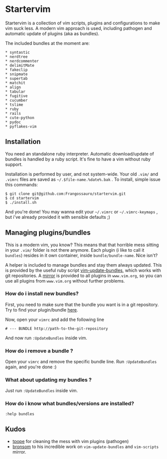 Startervim
==========

Startervim is a collection of vim scripts, plugins and configurations to make vim suck less. A modern vim
approach is used, including pathogen and automatic update of plugins (aka as bundles).

The included bundles at the moment are:

    * syntastic
    * nerdtree
    * nerdcommenter
    * delimitMate
    * fakeclip
    * snipmate
    * supertab
    * matchit
    * align
    * tabular
    * fugitive
    * cucumber
    * tslime
    * ruby
    * rails
    * cute-python
    * pydoc
    * pyflakes-vim


Installation
------------

You need an standalone ruby interpreter. Automatic download/update of bundles is handled by a ruby script.
It's fine to have a vim without ruby support.

Installation is performed by user, and not system-wide. Your old `.vim/` and `.vimrc` files are saved
as `~/.$file-name.%date%.bak` . To install, simple issue this commands:

    $ git clone git@github.com:Frangossauro/startervim.git
    $ cd startervim
    $ ./install.sh

And you're done! You may wanna edit your `~/.vimrc` or `~/.vimrc-keymaps` , but i've already provided it
with sensible defaults ;)

Managing plugins/bundles
------------------------
   
This is a modern vim, you know? This means that that horrible mess sitting in your `.vim/` folder is not
there anymore. Each plugin (i like to call it `bundles`) resides in it own container, inside `bundle/bundle-name`.
Nice isn't? 

A helper is included to manage bundles and stay them always updated. This is provided by the useful ruby
script [vim-update-bundles](http://github.com/bronson/vim-update-bundles), which works with git
repositories. A [mirror](http://github.com/vim-scripts) is provided to all plugins in `www.vim.org`, 
so you can use all plugins from `www.vim.org` without further problems. 

### How do i install new bundles?

First, you need to make sure that the bundle you want is in a git repository. 
Try to find your plugin/bundle [here](http://github.com/vim-scripts).

Now, open your `vimrc` and add the following line

    # --- BUNDLE http://path-to-the-git-repository

And now run `:UpdateBundles` inside vim.

### How do i remove a bundle ?

Open your `vimrc` and remove the specific bundle line. Run `:UpdateBundles` again, and you're 
done :)

### What about updating my bundles ?

Just run `:UpdateBundles` inside vim.

### How do i know what bundles/versions are installed?

    :help bundles

Kudos
-----

* [tpope](http://github.com/tpope/vim-pathogen) for cleaning the mess with vim plugins (pathogen)
* [bronsom](http://github.com/bronson/) to his incredible work on `vim-update-bundles` and `vim-scripts` mirror.
